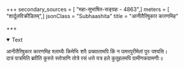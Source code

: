 +++
secondary_sources = [ "महा-सुभाषित-सङ्ग्रहः - 4863",]
meters = [ "शार्दूलविक्रीडितम्",]
jsonClass = "Subhaashita"
title = "आनीतैरिषुकार कारणमिह"

+++

<details open><summary>Text</summary>

आनीतैरिषुकार कारणमिह श्लाघ्यैः किमेभिः शरैः प्रख्यातामपि किं न पामरपुरीमेतां पुरः पश्यसि।  
दात्रं पात्रमिति ब्रवीति कुरुते स्तोत्राणि तोत्रे रसं धत्ते यत्र हले कुतूहलमपि ग्रामीणकग्रामणीः॥
</details>
